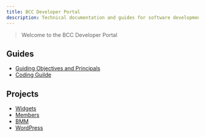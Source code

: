 ```yaml
---
title: BCC Developer Portal
description: Technical documentation and guides for software development in BCC
---
```



> Welcome to the BCC Developer Portal
 
## Guides
* [Guiding Objectives and Principals](guides/objectives-and-principals.md) 
* [Coding Guilde](guides/coding-guide.md)

## Projects
* [Widgets]()
* [Members](https://bcc-code.github.io/bcc-membership-docs)
* [BMM]()
* [WordPress](https://bcc-code.github.io/bcc-wp)
